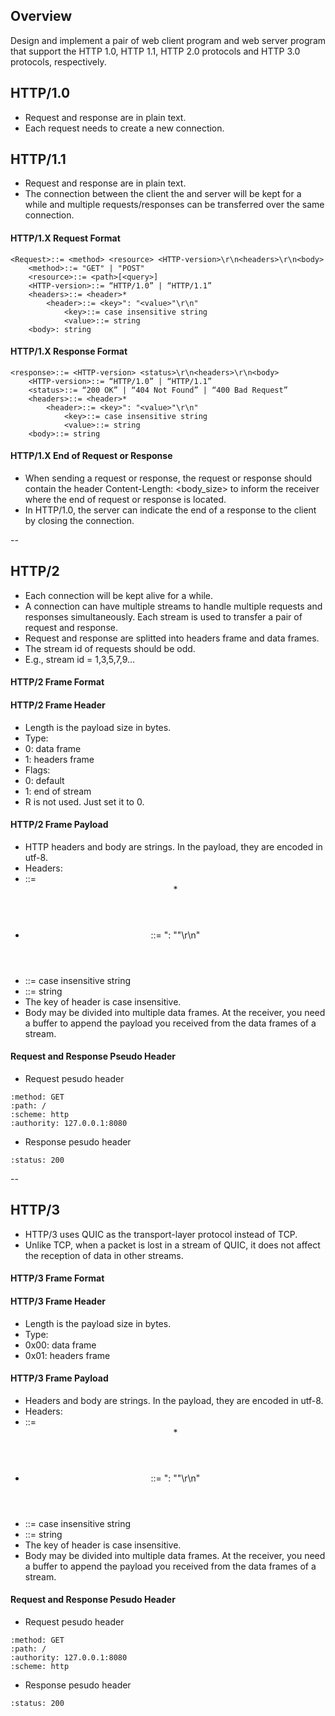 ## Overview
Design and implement a pair of web client program and web server program that support the HTTP 1.0, HTTP 1.1, HTTP 2.0 protocols and HTTP 3.0 protocols, respectively.

## HTTP/1.0
- Request and response are in plain text.
- Each request needs to create a new connection.

## HTTP/1.1
- Request and response are in plain text.
- The connection between the client the and server will be kept for a while and multiple requests/responses can be transferred over the same connection.

#### HTTP/1.X Request Format
```
<Request>::= <method> <resource> <HTTP-version>\r\n<headers>\r\n<body>
    <method>::= "GET" | "POST"
    <resource>::= <path>[<query>]
    <HTTP-version>::= “HTTP/1.0” | “HTTP/1.1”
    <headers>::= <header>*
        <header>::= <key>": "<value>"\r\n"
            <key>::= case insensitive string
            <value>::= string
    <body>: string
```

#### HTTP/1.X Response Format
```
<response>::= <HTTP-version> <status>\r\n<headers>\r\n<body>
    <HTTP-version>::= “HTTP/1.0” | “HTTP/1.1”
    <status>::= “200 OK” | “404 Not Found” | “400 Bad Request”
    <headers>::= <header>*
        <header>::= <key>": "<value>"\r\n"
            <key>::= case insensitive string
            <value>::= string
    <body>::= string
```

#### HTTP/1.X End of Request or Response
- When sending a request or response, the request or response should contain the header Content-Length: <body_size> to inform the receiver where the end of request or response is located.
- In HTTP/1.0, the server can indicate the end of a response to the client by closing the connection.

--

## HTTP/2
- Each connection will be kept alive for a while.
- A connection can have multiple streams to handle multiple requests and responses simultaneously. Each stream is used to transfer a pair of request and response.
- Request and response are splitted into headers frame and data frames.
- The stream id of requests should be odd.
-   E.g., stream id = 1,3,5,7,9…

#### HTTP/2 Frame Format

#### HTTP/2 Frame Header
- Length is the payload size in bytes.
- Type:
-   0: data frame
-   1: headers frame
- Flags:
-   0: default
-   1: end of stream
- R is not used. Just set it to 0.

#### HTTP/2 Frame Payload
- HTTP headers and body are strings. In the payload, they are encoded in utf-8.
- Headers:
-   <headers>::= <header>*
-   <header>::= <key>": "<value>"\r\n"
-   <key>::= case insensitive string
-   <value>::= string
-   The key of header is case insensitive.
- Body may be divided into multiple data frames. At the receiver, you need a buffer to append the payload you received from the data frames of a stream.

#### Request and Response Pseudo Header
- Request pesudo header
```
:method: GET
:path: /
:scheme: http
:authority: 127.0.0.1:8080
```
- Response pesudo header
```
:status: 200
```

--
## HTTP/3
- HTTP/3 uses QUIC as the transport-layer protocol instead of TCP.
- Unlike TCP, when a packet is lost in a stream of QUIC, it does not affect the reception of data in other streams.

#### HTTP/3 Frame Format

#### HTTP/3 Frame Header
- Length is the payload size in bytes.
- Type:
-   0x00: data frame
-   0x01: headers frame

#### HTTP/3 Frame Payload
- Headers and body are strings. In the payload, they are encoded in utf-8.
- Headers:
-   <headers>::= <header>*
-   <header>::= <key>": "<value>"\r\n"
-   <key>::= case insensitive string
-   <value>::= string
-   The key of header is case insensitive.
- Body may be divided into multiple data frames. At the receiver, you need a buffer to append the payload you received from the data frames of a stream.

#### Request and Response Pesudo Header
- Request pesudo header
```
:method: GET
:path: /
:authority: 127.0.0.1:8080
:scheme: http
```
- Response pesudo header
```
:status: 200
```